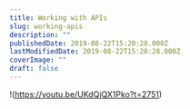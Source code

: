 ```yaml
---
title: Working with APIs
slug: working-apis
description: ""
publishedDate: 2019-08-22T15:20:28.000Z
lastModifiedDate: 2019-08-22T15:20:28.000Z
coverImage: ""
draft: false
---
```


!(https://youtu.be/UKdQjQX1Pko?t=2751)
